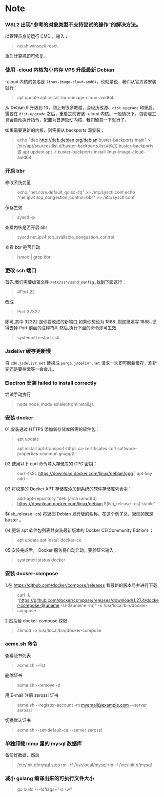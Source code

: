 # Note

### WSL2 出现“参考的对象类型不支持尝试的操作”的解决方法。

以管理员身份运行 CMD ，输入：

> netsh winsock reset

重启计算机即可修复。

### 使用 -cloud 内核为小内存 VPS 升级最新 Debian

-cloud 内核的包名是 `linux-image-cloud-amd64`，也就是说，我们从官方源安装就行：

> apt update
> apt install linux-image-cloud-amd64

从 Debian 9 升级到 10，网上有很多教程，会经历改源、`dist-upgrade` 和重启。需要在 `dist-upgrade` 之后，重启之前安装 -cloud 内核。一般情况下，包管理工具会自动执行指令，配置为首选启动内核，我们留意一下就行了。

如果需要更新的内核，则需要从 backports 源安装：

> echo "deb http://deb.debian.org/debian buster-backports main" > /etc/apt/sources.list.d/buster-backports.list #添加 buster-backports 源
> apt update
> apt -t buster-backports install linux-image-cloud-amd64



### 开启 bbr

修改系统变量

> echo "net.core.default_qdisc=fq" >> /etc/sysctl.conf
> echo "net.ipv4.tcp_congestion_control=bbr" >> /etc/sysctl.conf

保存生效

> sysctl -p

查看内核是否开启 bbr

> sysctl net.ipv4.tcp_available_congestion_control

查看 bbr 是否启动

> lsmod | grep bbr

### 更改 ssh 端口

首先,我们需要编辑文件 `/etc/ssh/sshd_config` ,找到下面这行：

>  #Port 22 

改成

>  Port 32322

即可,其中 32322 是你要改成的新端口,如果你想设为 1888 ,则这里填写 1888 .记得去掉 Port 前面的注释符#.
然后,执行下面的命令即可生效.

>  systemctl restart ssh 

### Jsdelivr 缓存更新慢

将 `cdn.jsdelivr.net` 替换成 `purge.jsdelivr.net` 请求一次即可刷新缓存，刷新完还是要稍微等一会会儿。

### Electron 安装 failed to install correctly

尝试手动执行

> node node_modules\electron\install.js

### 安装 docker

01.安装通过 HTTPS 添加新存储库所需的软件包：

> apt update
>
> apt install apt-transport-https ca-certificates curl software-properties-common gnupg2

02.使用以下 curl 命令导入存储库的 GPG 密钥：

> curl -fsSL https://download.docker.com/linux/debian/gpg |  apt-key add -

03.将稳定的 Docker APT 存储库添加到系统的软件存储库列表中：

> add-apt-repository "deb [arch=amd64] https://download.docker.com/linux/debian $(lsb_release -cs) stable"

$(lsb_release -cs) 将返回 Debian 发行版的名称。在这个例子总，返回的就是 buster 。

04.更新 apt 软件包列表并安装最新版本的 Docker CE(Community Edition) ：

> apt update
> apt install docker-ce

05.安装完成后， Docker 服务将自动启动。要验证它输入：

> systemctl status docker

### 安装 docker-compose

1.在 https://github.com/docker/compose/releases 看最新的版本号并进行下载

> curl -L "https://github.com/docker/compose/releases/download/1.27.4/docker-compose-$(uname -s)-$(uname -m)" -o /usr/local/bin/docker-compose

2.然后给 docker-compose 权限

> chmod +x /usr/local/bin/docker-compose

### acme.sh 命令

查看证书列表

> acme.sh --list

删除证书

> acme.sh --remove -d 

用 E-mail 注册 zerossl 证书

> acme.sh  --register-account  -m myemail@example.com --server zerossl

切换默认证书

> acme.sh --set-default-ca  --server zerossl

### 单独卸载 lnmp 里的 mysql 数据库

备份好数据，然后

> /etc/init.d/mysql stop
> rm -rf /usr/local/mysql
> rm -f /etc/init.d/mysql

### 减小 golang 编译出来的可执行文件大小

> go build -i -ldflags="-s -w"